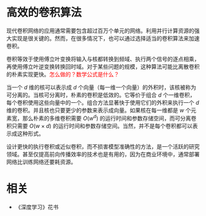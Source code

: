 

# 高效的卷积算法


现代卷积网络的应用通常需要包含超过百万个单元的网络。利用并行计算资源的强大实现是很关键的。然而，在很多情况下，也可以通过选择适当的卷积算法来加速卷积。


卷积等效于使用傅立叶变换将输入与核都转换到频域、执行两个信号的逐点相乘，再使用傅立叶逆变换转换回时域。对于某些问题的规模，这种算法可能比离散卷积的朴素实现更快。<span style="color:red;">怎么做的？数学公式是什么？</span>

当一个 $d$ 维的核可以表示成 $d$ 个向量（每一维一个向量）的外积时，该核被称为可分离的。当核可分离时，朴素的卷积是低效的。它等价于组合 $d$ 个一维卷积，每个卷积使用这些向量中的一个。组合方法显著快于使用它们的外积来执行一个 $d$ 维的卷积。并且核也只要更少的参数来表示成向量。如果核在每一维都是 $w$ 个元素宽，那么朴素的多维卷积需要 $O(w^d)$ 的运行时间和参数存储空间，而可分离卷积只需要 $O(w\times d)$ 的运行时间和参数存储空间。当然，并不是每个卷积都可以表示成这种形式。

设计更快的执行卷积或近似卷积，而不损害模型准确性的方法，是一个活跃的研究领域。甚至仅提高前向传播效率的技术也是有用的，因为在商业环境中，通常部署网络比训练网络还要耗资源。



# 相关

- 《深度学习》花书
